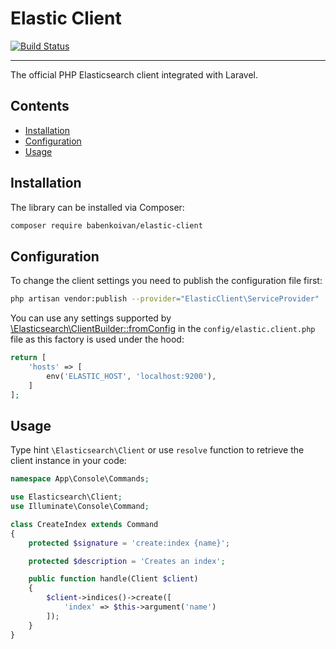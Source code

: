 # Elastic Client

[![Build Status](https://travis-ci.com/babenkoivan/elastic-client.svg?token=tL2AyZUSS9biRsKPg7fp&branch=master)](https://travis-ci.com/babenkoivan/elastic-client)

---

The official PHP Elasticsearch client integrated with Laravel.

## Contents

* [Installation](#installation) 
* [Configuration](#configuration)
* [Usage](#usage)

## Installation

The library can be installed via Composer:

```bash
composer require babenkoivan/elastic-client
```

## Configuration

To change the client settings you need to publish the configuration file first:

```bash
php artisan vendor:publish --provider="ElasticClient\ServiceProvider"
```

You can use any settings supported by [\Elasticsearch\ClientBuilder::fromConfig](https://www.elastic.co/guide/en/elasticsearch/client/php-api/current/configuration.html#_building_the_client_from_a_configuration_hash)
in the `config/elastic.client.php` file as this factory is used under the hood:

```php
return [
    'hosts' => [
        env('ELASTIC_HOST', 'localhost:9200'),
    ]
];
``` 

## Usage

Type hint `\Elasticsearch\Client` or use `resolve` function to retrieve the client instance in your code:

```php
namespace App\Console\Commands;

use Elasticsearch\Client;
use Illuminate\Console\Command;

class CreateIndex extends Command
{
    protected $signature = 'create:index {name}';

    protected $description = 'Creates an index';

    public function handle(Client $client)
    {
        $client->indices()->create([
            'index' => $this->argument('name')
        ]);
    }
}
```

